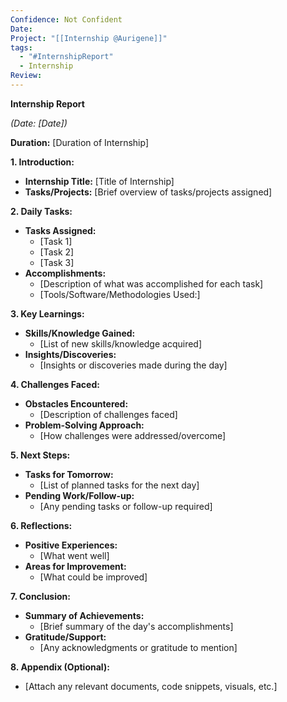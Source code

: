 ```yaml
---
Confidence: Not Confident
Date: 
Project: "[[Internship @Aurigene]]"
tags:
  - "#InternshipReport"
  - Internship
Review:
---
```

**Internship Report**

_(Date: [Date])_

**Duration:** [Duration of Internship]

**1. Introduction:**

- **Internship Title:** [Title of Internship]
- **Tasks/Projects:** [Brief overview of tasks/projects assigned]

**2. Daily Tasks:**

- **Tasks Assigned:**
    - [Task 1]
    - [Task 2]
    - [Task 3]
- **Accomplishments:**
    - [Description of what was accomplished for each task]
    - [Tools/Software/Methodologies Used:]

**3. Key Learnings:**

- **Skills/Knowledge Gained:**
    - [List of new skills/knowledge acquired]
- **Insights/Discoveries:**
    - [Insights or discoveries made during the day]

**4. Challenges Faced:**

- **Obstacles Encountered:**
    - [Description of challenges faced]
- **Problem-Solving Approach:**
    - [How challenges were addressed/overcome]

**5. Next Steps:**

- **Tasks for Tomorrow:**
    - [List of planned tasks for the next day]
- **Pending Work/Follow-up:**
    - [Any pending tasks or follow-up required]

**6. Reflections:**

- **Positive Experiences:**
    - [What went well]
- **Areas for Improvement:**
    - [What could be improved]

**7. Conclusion:**

- **Summary of Achievements:**
    - [Brief summary of the day's accomplishments]
- **Gratitude/Support:**
    - [Any acknowledgments or gratitude to mention]

**8. Appendix (Optional):**

- [Attach any relevant documents, code snippets, visuals, etc.]